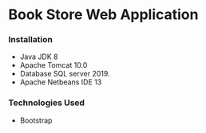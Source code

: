 # Book Store Web Application

### Installation
- Java JDK 8
- Apache Tomcat 10.0
- Database SQL server 2019.
- Apache Netbeans IDE 13

### Technologies Used
- Bootstrap
